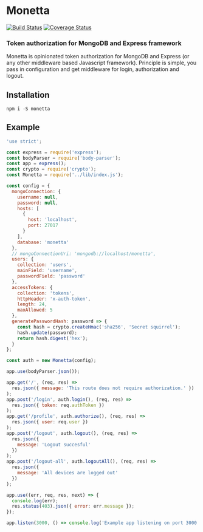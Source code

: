 # Monetta

[![Build Status](https://travis-ci.org/glepur/Monetta.svg?branch=master)](https://travis-ci.org/glepur/Monetta)
[![Coverage Status](https://coveralls.io/repos/github/glepur/Monetta/badge.svg?branch=master)](https://coveralls.io/github/glepur/Monetta?branch=master)

### Token authorization for MongoDB and Express framework

Monetta is opinionated token authorization for MongoDB and Express (or any other middleware based Javascript framework). Principle is simple, you pass in configuration and get middleware for login, authorization and logout.

## Installation

`npm i -S monetta`

## Example

```javascript
'use strict';

const express = require('express');
const bodyParser = require('body-parser');
const app = express();
const crypto = require('crypto');
const Monetta = require('../lib/index.js');

const config = {
  mongoConnection: {
    username: null,
    password: null,
    hosts: [
      {
        host: 'localhost',
        port: 27017
      }
    ],
    database: 'monetta'
  },
  // mongoConnectionUri: 'mongodb://localhost/monetta',
  users: {
    collection: 'users',
    mainField: 'username',
    passwordField: 'password'
  },
  accessTokens: {
    collection: 'tokens',
    httpHeader: 'x-auth-token',
    length: 24,
    maxAllowed: 5
  },
  generatePasswordHash: password => {
    const hash = crypto.createHmac('sha256', 'Secret squirrel');
    hash.update(password);
    return hash.digest('hex');
  }
};

const auth = new Monetta(config);

app.use(bodyParser.json());

app.get('/', (req, res) =>
  res.json({ message: 'This route does not require authorization.' })
);
app.post('/login', auth.login(), (req, res) =>
  res.json({ token: req.authToken })
);
app.get('/profile', auth.authorize(), (req, res) =>
  res.json({ user: req.user })
);
app.post('/logout', auth.logout(), (req, res) =>
  res.json({
    message: 'Logout succesful'
  })
);
app.post('/logout-all', auth.logoutAll(), (req, res) =>
  res.json({
    message: 'All devices are logged out'
  })
);

app.use((err, req, res, next) => {
  console.log(err);
  res.status(403).json({ error: err.message });
});

app.listen(3000, () => console.log('Example app listening on port 3000!'));
```
